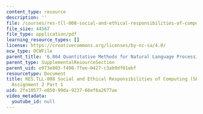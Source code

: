 ```yaml
---
content_type: resource
description: ''
file: /courses/res-tll-008-social-and-ethical-responsibilities-of-computing-serc/2fe10577e85099da923766ef6a2677ae_MITRES-TLL008F21-6864pt1.pdf
file_size: 44567
file_type: application/pdf
learning_resource_types: []
license: https://creativecommons.org/licenses/by-nc-sa/4.0/
ocw_type: OCWFile
parent_title: '6.864 Quantitative Methods for Natural Language Processing '
parent_type: SupplementalResourceSection
parent_uid: e973e803-f498-7fee-0427-c3ab9df01ebf
resourcetype: Document
title: RES.TLL-008 Social and Ethical Responsibilities of Computing (SERC), 6.864
  Assignment 2 Part 1
uid: 2fe10577-e850-99da-9237-66ef6a2677ae
video_metadata:
  youtube_id: null
---
```

